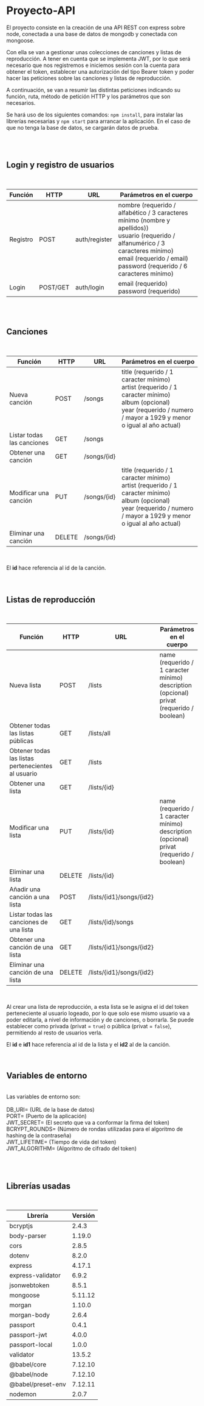 # Proyecto-API

El proyecto consiste en la creación de una API REST con express sobre node, conectada a una base de datos de mongodb y conectada con mongoose. 

Con ella se van a gestionar unas colecciones de canciones y listas de reproducción. A tener en cuenta que se implementa JWT, por lo que será necesario que nos registremos e iniciemos sesión con la cuenta para obtener el token, establecer una autorización del tipo Bearer token y poder hacer las peticiones sobre las canciones y listas de reproducción. 

A continuación, se van a resumir las distintas peticiones indicando su función, ruta, método de petición HTTP y los parámetros que son necesarios.

Se hará uso de los siguientes comandos: ```npm install```, para instalar las librerías necesarias y ``` npm start ``` para arrancar la aplicación. En el caso de que no tenga la base de datos, se cargarán datos de prueba.

<br/><br/>
## Login y registro de usuarios
<br/>

| Función  | HTTP     | URL           | Parámetros en el cuerpo                    |
|----------|----------|---------------|-------------------------------|
| Registro | POST     | auth/register | nombre (requerido / alfabético / 3 caracteres mínimo (nombre y apellidos))<br/>usuario (requerido / alfanumérico / 3 caracteres mínimo)<br/> email (requerido / email)<br/> password (requerido / 6 caracteres mínimo) |
| Login    | POST/GET | auth/login    | email (requerido)<br/> password (requerido)           |

<br/><br/>
## Canciones
<br/>

| Función                    | HTTP   | URL         | Parámetros en el cuerpo |
|----------------------------|--------|-------------|------------|
| Nueva canción              | POST   | /songs      |  title (requerido / 1 caracter mínimo)<br/>artist (requerido / 1 caracter mínimo)<br/> album (opcional)<br/> year (requerido / numero / mayor a 1929 y menor o igual al año actual)          |
| Listar todas las canciones | GET    | /songs      |            |
| Obtener una canción        | GET    | /songs/{id} |            |
| Modificar una canción      | PUT    | /songs/{id} |title (requerido / 1 caracter mínimo)<br/>artist (requerido / 1 caracter mínimo)<br/> album (opcional)<br/> year (requerido / numero / mayor a 1929 y menor o igual al año actual)            |
| Eliminar una canción       | DELETE | /songs/{id} |            |

<br/>

El **id** hace referencia al id de la canción.
<br/><br/><br/>

## Listas de reproducción
<br/>

| Función                  | HTTP   | URL         | Parámetros en el cuerpo |
|--------------------------|--------|-------------|------------|
| Nueva lista              | POST   | /lists      | name (requerido / 1 caracter mínimo)<br/> description (opcional)<br/> privat (requerido / boolean)          |
| Obtener todas las listas públicas | GET    | /lists/all      |            |
| Obtener todas las listas pertenecientes al usuario| GET    | /lists      |            |
| Obtener una lista        | GET    | /lists/{id} |            |
| Modificar una lista      | PUT    | /lists/{id} | name (requerido / 1 caracter mínimo)<br/> description (opcional)<br/> privat (requerido / boolean)              |
| Eliminar una lista       | DELETE | /lists/{id} |            |
| Añadir una canción a una lista          | POST   | /lists/{id1}/songs/{id2} |            |
| Listar todas las canciones de una lista | GET    | /lists/{id}/songs        |            |
| Obtener una canción de una lista        | GET    | /lists/{id1}/songs/{id2} |            |
| Eliminar una canción de una lista       | DELETE | /lists/{id1}/songs/{id2} |            |

<br/>

Al crear una lista de reproducción, a esta lista se le asigna el id del token perteneciente al usuario logeado, por lo que solo ese mismo usuario va a poder editarla, a nivel de información y de canciones, o borrarla. Se puede establecer como privada (privat = ```true```) o pública (privat = ```false```), permitiendo al resto de usuarios verla.

El **id** e **id1** hace referencia al id de la lista y el **id2** al de la canción.

<br/>

## Variables de entorno
<br/>
Las variables de entorno son:  
<br/><br/>
DB_URI= (URL de la base de datos)
<br/>
PORT= (Puerto de la aplicación)  
<br/>
JWT_SECRET= (El secreto que va a conformar la firma del token)
<br/>
BCRYPT_ROUNDS= (Número de rondas utilizadas para el algoritmo de hashing de la contraseña)  
<br/>
JWT_LIFETIME= (Tiempo de vida del token)
<br/>
JWT_ALGORITHM= (Algoritmo de cifrado del token)  

<br/><br/>
## Librerías usadas

<br/>

| Lbrería                  | Versión   |
|--------------------------|--------|
| bcryptjs               | 2.4.3   |
| body-parser               | 1.19.0   |
| cors               | 2.8.5   |
| dotenv               | 8.2.0   |
| express               | 4.17.1   |
| express-validator               | 6.9.2   |
| jsonwebtoken               | 8.5.1   |
| mongoose               | 5.11.12   |
| morgan               | 1.10.0   |
| morgan-body               | 2.6.4   |
| passport               | 0.4.1   |
| passport-jwt               | 4.0.0   |
| passport-local               | 1.0.0   |
| validator               | 13.5.2   |
| @babel/core               | 7.12.10   |
| @babel/node               | 7.12.10   |
| @babel/preset-env               | 7.12.11   |
| nodemon               | 2.0.7   |